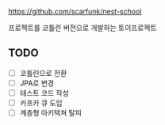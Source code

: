 
https://github.com/scarfunk/nest-school

프로젝트를 코틀린 버전으로 개발하는 토이프로젝트

## TODO

- [ ] 코틀린으로 전환
- [ ] JPA로 변경
- [ ] 테스트 코드 작성
- [ ] 카프카 큐 도입
- [ ] 계층형 아키텍쳐 탈피 